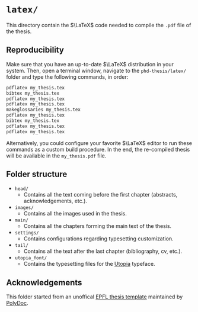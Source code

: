 # `latex/`

This directory contain the $\LaTeX$ code needed to compile the `.pdf` file of the thesis.


## Reproducibility

Make sure that you have an up-to-date $\LaTeX$ distribution in your system. Then, open a terminal window, navigate to the `phd-thesis/latex/` folder and type the following commands, in order:

```bash
pdflatex my_thesis.tex
bibtex my_thesis.tex
pdflatex my_thesis.tex
pdflatex my_thesis.tex
makeglossaries my_thesis.tex
pdflatex my_thesis.tex
bibtex my_thesis.tex
pdflatex my_thesis.tex
pdflatex my_thesis.tex
```

Alternatively, you could configure your favorite $\LaTeX$ editor to run these commands as a custom build procedure. In the end, the re-compiled thesis will be available in the `my_thesis.pdf` file.


## Folder structure

- `head/`
  - Contains all the text coming before the first chapter (abstracts, acknowledgements, etc.).
- `images/`
  - Contains all the images used in the thesis.
- `main/`
  - Contains all the chapters forming the main text of the thesis.
- `settings/`
  - Contains configurations regarding typesetting customization.
- `tail/`
  - Contains all the text after the last chapter (bibliography, cv, etc.).
- `utopia_font/`
  - Contains the typesetting files for the [Utopia][utopia] typeface.


## Acknowledgements

This folder started from an unoffical [EPFL thesis template][epfl-template] maintained by [PolyDoc][polydoc].


[epfl-template]: https://github.com/glederrey/EPFL_thesis_template
[polydoc]: https://polydoc.epfl.ch/
[utopia]: https://en.wikipedia.org/wiki/Utopia_(typeface)
